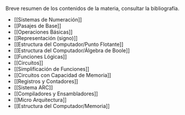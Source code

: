 Breve resumen de los contenidos de la materia, consultar la bibliografía.

- [[Sistemas de Numeración]]
- [[Pasajes de Base]]
- [[Operaciones Básicas]]
- [[Representación (signo)]]
- [[Estructura del Computador/Punto Flotante]]
- [[Estructura del Computador/Álgebra de Boole]]
- [[Funciones Lógicas]]
- [[Circuitos]]
- [[Simplificación de Funciones]]
- [[Circuitos con Capacidad de Memoria]]
- [[Registros y Contadores]]
- [[Sistema ARC]]
- [[Compiladores y Ensambladores]]
- [[Micro Arquitectura]]
- [[Estructura del Computador/Memoria]]
